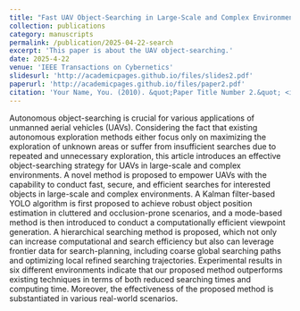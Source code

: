 ```yaml
---
title: "Fast UAV Object-Searching in Large-Scale and Complex Environments"
collection: publications
category: manuscripts
permalink: /publication/2025-04-22-search
excerpt: 'This paper is about the UAV object-searching.'
date: 2025-4-22
venue: 'IEEE Transactions on Cybernetics'
slidesurl: 'http://academicpages.github.io/files/slides2.pdf'
paperurl: 'http://academicpages.github.io/files/paper2.pdf'
citation: 'Your Name, You. (2010). &quot;Paper Title Number 2.&quot; <i>Journal 1</i>. 1(2).'
---
```

Autonomous object-searching is crucial for various applications of unmanned aerial vehicles (UAVs). Considering the fact that existing autonomous exploration methods either focus only on maximizing the exploration of unknown areas or suffer from insufficient searches due to repeated and unnecessary exploration, this article introduces an effective object-searching strategy for UAVs in large-scale and complex environments. A novel method is proposed to empower UAVs with the capability to conduct fast, secure, and efficient searches for interested objects in large-scale and complex environments. A Kalman filter-based YOLO algorithm is first proposed to achieve robust object position estimation in cluttered and occlusion-prone scenarios, and a mode-based method is then introduced to conduct a computationally efficient viewpoint generation. A hierarchical searching method is proposed, which not only can increase computational and search efficiency but also can leverage frontier data for search-planning, including coarse global searching paths and optimizing local refined searching trajectories. Experimental results in six different environments indicate that our proposed method outperforms existing techniques in terms of both reduced searching times and computing time. Moreover, the effectiveness of the proposed method is substantiated in various real-world scenarios.
